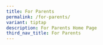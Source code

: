 ```yaml
---
title: For Parents
permalink: /for-parents/
variant: tiptap
description: For Parents Home Page
third_nav_title: For Parents
---
```

